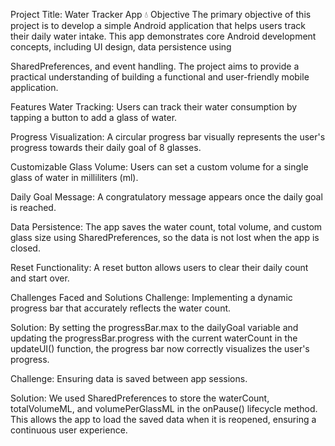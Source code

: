 Project Title: Water Tracker App 💧
Objective
The primary objective of this project is to develop a simple Android application that helps users track their daily water intake. This app demonstrates core Android development concepts, including UI design, data persistence using 

SharedPreferences, and event handling. The project aims to provide a practical understanding of building a functional and user-friendly mobile application.

Features
Water Tracking: Users can track their water consumption by tapping a button to add a glass of water.

Progress Visualization: A circular progress bar visually represents the user's progress towards their daily goal of 8 glasses.

Customizable Glass Volume: Users can set a custom volume for a single glass of water in milliliters (ml).

Daily Goal Message: A congratulatory message appears once the daily goal is reached.

Data Persistence: The app saves the water count, total volume, and custom glass size using SharedPreferences, so the data is not lost when the app is closed.

Reset Functionality: A reset button allows users to clear their daily count and start over.

Challenges Faced and Solutions
Challenge: Implementing a dynamic progress bar that accurately reflects the water count.

Solution: By setting the progressBar.max to the dailyGoal variable and updating the progressBar.progress with the current waterCount in the updateUI() function, the progress bar now correctly visualizes the user's progress.

Challenge: Ensuring data is saved between app sessions.

Solution: We used SharedPreferences to store the waterCount, totalVolumeML, and volumePerGlassML in the onPause() lifecycle method. This allows the app to load the saved data when it is reopened, ensuring a continuous user experience.
